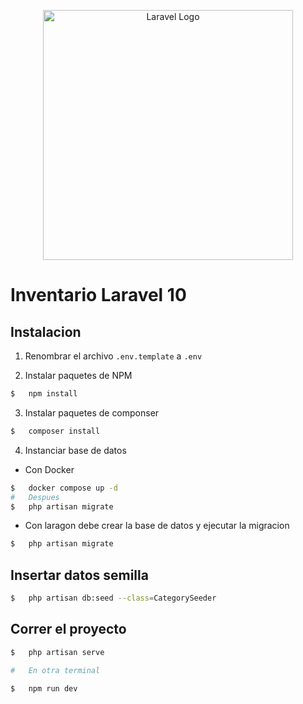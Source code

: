 <p align="center"><a href="https://laravel.com" target="_blank"><img src="https://raw.githubusercontent.com/laravel/art/master/logo-lockup/5%20SVG/2%20CMYK/1%20Full%20Color/laravel-logolockup-cmyk-red.svg" width="400" alt="Laravel Logo"></a></p>

# Inventario Laravel 10

## Instalacion
1. Renombrar el archivo ```.env.template``` a ```.env```

2. Instalar paquetes de NPM
```bash
$   npm install
```

3. Instalar paquetes de componser
```bash
$   composer install
```

4. Instanciar base de datos 
- Con Docker
```bash
$   docker compose up -d
#   Despues
$   php artisan migrate
```


- Con laragon debe crear la base de datos y ejecutar la migracion
```bash
$   php artisan migrate
```

## Insertar datos semilla
```bash
$   php artisan db:seed --class=CategorySeeder
```

## Correr el proyecto
```bash
$   php artisan serve

#   En otra terminal

$   npm run dev
```
